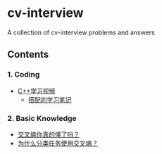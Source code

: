 # cv-interview
A collection of cv-interview problems and answers

## Contents
### 1. Coding
- [C++学习视频](https://www.bilibili.com/video/BV1et411b73Z?from=search&seid=18167644560005164073)
  - [搭配的学习笔记](https://blog.csdn.net/ClaireSy/article/details/108422945) 

### 2. Basic Knowledge
- [交叉熵你真的懂了吗？](https://zhuanlan.zhihu.com/p/61944055)
- [为什么分类任务使用交叉熵？](https://zhuanlan.zhihu.com/p/104130889)

